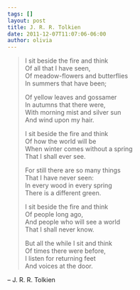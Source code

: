 ```yaml
---
tags: []
layout: post
title: J. R. R. Tolkien
date: 2011-12-07T11:07:06-06:00
author: olivia
---
```


> I sit beside the fire and think<br/>
> Of all that I have seen,<br/>
> Of meadow-flowers and butterflies<br/>
> In summers that have been;
>
> Of yellow leaves and gossamer<br/>
> In autumns that there were,<br/>
> With morning mist and silver sun<br/>
> And wind upon my hair.
>
> I sit beside the fire and think<br/>
> Of how the world will be <br/>
> When winter comes without a spring<br/>
> That I shall ever see.
>
> For still there are so many things<br/>
> That I have never seen:<br/>
> In every wood in every spring<br/>
> There is a different green.
>
> I sit beside the fire and think<br/>
> Of people long ago,<br/>
> And people who will see a world<br/>
> That I shall never know.
>
> But all the while I sit and think<br/>
> Of times there were before,<br/>
> I listen for returning feet<br/>
> And voices at the door.

– J. R. R. Tolkien
